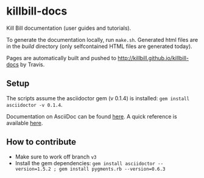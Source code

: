 killbill-docs
=============

Kill Bill documentation (user guides and tutorials).

To generate the documentation locally, run ```make.sh```. Generated html files are in the *build* directory (only selfcontained HTML files are generated today).

Pages are automatically built and pushed to http://killbill.github.io/killbill-docs by Travis.

Setup
-----

The scripts assume the asciidoctor gem (v 0.1.4) is installed: ```gem install asciidoctor -v 0.1.4```.

Documentation on AsciiDoc can be found [here](http://asciidoctor.org/docs/). A quick reference is available [here](http://asciidoctor.org/docs/asciidoc-syntax-quick-reference/).

How to contribute
-----------------

* Make sure to work off branch `v3`
* Install the gem dependencies: `gem install asciidoctor --version=1.5.2 ; gem install pygments.rb --version=0.6.3`